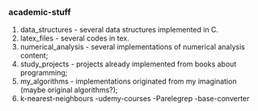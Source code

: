 ### academic-stuff
1. data_structures - several data structures implemented in C.
1. latex_files - several codes in tex.
1. numerical_analysis - several implementations of numerical analysis content;
1. study_projects - projects already implemented from books about programming;
1. my_algorithms - implementations originated from my imagination (maybe original algorithms?);
1. k-nearest-neighbours
-udemy-courses
-Parelegrep
-base-converter